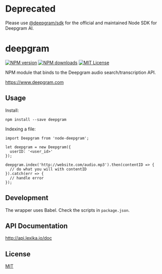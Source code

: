 # Deprecated

Please use [@deepgram/sdk](https://www.npmjs.com/package/@deepgram/sdk) for the official and maintained Node SDK for Deepgram AI.

# deepgram

[![NPM version][npm-image]][npm-url]
[![NPM downloads][npm-downloads]][npm-url]
[![MIT License][license-image]][license-url]

NPM module that binds to the Deepgram audio search/transcription API.

https://www.deepgram.com

## Usage

Install:

```
npm install --save deepgram
```

Indexing a file:

```
import Deepgram from 'node-deepgram';

let deepgram = new Deepgram({
  userID: '<user_id>'
});

deepgram.index('http://website.com/audio.mp3').then(contentID => {
  // do what you will with contentID
}).catch(err => {
  // handle error
});
```

## Development

The wrapper uses Babel. Check the scripts in `package.json`.

## API Documentation

http://api.lexika.io/doc

## License

[MIT][license-url]

[npm-image]: http://img.shields.io/npm/v/node-deepgram.svg?style=flat
[npm-url]: https://npmjs.org/package/node-deepgram
[npm-downloads]: http://img.shields.io/npm/dm/node-deepgram.svg?style=flat
[license-url]: LICENSE
[license-image]: http://img.shields.io/badge/license-MIT-blue.svg?style=flat
